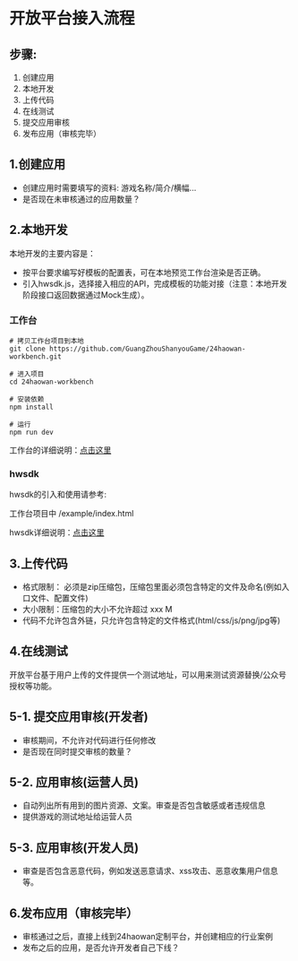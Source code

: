 # 开放平台接入流程

## 步骤:

1. 创建应用
2. 本地开发
3. 上传代码
4. 在线测试
5. 提交应用审核
6. 发布应用（审核完毕）

## 1.创建应用
- 创建应用时需要填写的资料: 游戏名称/简介/横幅...
- 是否现在未审核通过的应用数量？

## 2.本地开发

本地开发的主要内容是：

- 按平台要求编写好模板的配置表，可在本地预览工作台渲染是否正确。
- 引入hwsdk.js，选择接入相应的API，完成模板的功能对接（注意：本地开发阶段接口返回数据通过Mock生成）。

### 工作台

```
# 拷贝工作台项目到本地
git clone https://github.com/GuangZhouShanyouGame/24haowan-workbench.git

# 进入项目
cd 24haowan-workbench

# 安装依赖
npm install

# 运行
npm run dev
```

工作台的详细说明：[点击这里](https://24haowan.gitbooks.io/workbench/content/)

### hwsdk

hwsdk的引入和使用请参考:

工作台项目中 /example/index.html

hwsdk详细说明：[点击这里](https://24haowan.gitbooks.io/hwsdk/content/)

## 3.上传代码
- 格式限制： 必须是zip压缩包，压缩包里面必须包含特定的文件及命名(例如入口文件、配置文件)
- 大小限制：压缩包的大小不允许超过 xxx M
- 代码不允许包含外链，只允许包含特定的文件格式(html/css/js/png/jpg等)

## 4.在线测试
开放平台基于用户上传的文件提供一个测试地址，可以用来测试资源替换/公众号授权等功能。

## 5-1. 提交应用审核(开发者)
- 审核期间，不允许对代码进行任何修改
- 是否现在同时提交审核的数量？

## 5-2. 应用审核(运营人员)
- 自动列出所有用到的图片资源、文案。审查是否包含敏感或者违规信息
- 提供游戏的测试地址给运营人员

## 5-3. 应用审核(开发人员)
- 审查是否包含恶意代码，例如发送恶意请求、xss攻击、恶意收集用户信息等。

## 6.发布应用（审核完毕）
- 审核通过之后，直接上线到24haowan定制平台，并创建相应的行业案例
- 发布之后的应用，是否允许开发者自己下线？
